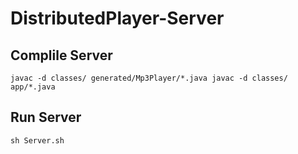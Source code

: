 # DistributedPlayer-Server

## Complile Server 

``
javac -d classes/ generated/Mp3Player/*.java
javac -d classes/ app/*.java
``

## Run Server
``
sh Server.sh
``
